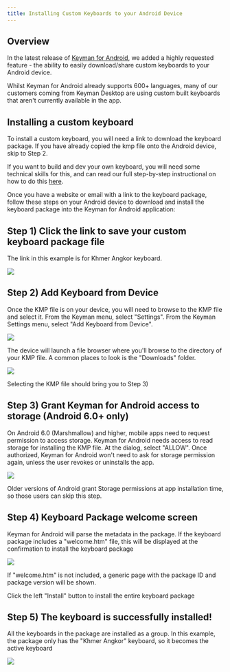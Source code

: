 ```yaml
---
title: Installing Custom Keyboards to your Android Device
---
```


## Overview

In the latest release of [Keyman for Android](/products/android/17.0/), we
added a highly requested feature - the ability to easily download/share
custom keyboards to your Android device.

Whilst Keyman for Android already supports 600+ languages, many of our
customers coming from Keyman Desktop are using custom built keyboards
that aren't currently available in the app.

## Installing a custom keyboard

To install a custom keyboard, you will need a link to download the
keyboard package. If you have already copied the kmp file onto the
Android device, skip to Step 2.

If you want to build and dev your own keyboard, you will need some
technical skills for this, and can read our full step-by-step
instructional on how to do this [here](packages).

Once you have a website or email with a link to the keyboard package,
follow these steps on your Android device to download and install the
keyboard package into the Keyman for Android application:

## Step 1) Click the link to save your custom keyboard package file

The link in this example is for Khmer Angkor keyboard.

![](/cdn/dev/img/app/12.0/dist-url-screen-ap.png)

## Step 2) Add Keyboard from Device

Once the KMP file is on your device, you will need to browse to the KMP
file and select it. From the Keyman menu, select "Settings". From the
Keyman Settings menu, select "Add Keyboard from Device".

![](/cdn/dev/img/app/12.0/settings-language-ap.png)

The device will launch a file browser where you'll browse to the
directory of your KMP file. A common places to look is the "Downloads"
folder.

![](/cdn/dev/img/app/12.0/dist-file-browser-ap.png)

Selecting the KMP file should bring you to Step 3)

## Step 3) Grant Keyman for Android access to storage (Android 6.0+ only)

On Android 6.0 (Marshmallow) and higher, mobile apps need to request
permission to access storage. Keyman for Android needs access to read
storage for installing the KMP file. At the dialog, select "ALLOW". Once
authorized, Keyman for Android won't need to ask for storage permission
again, unless the user revokes or uninstalls the app.

![](/cdn/dev/img/app/12.0/dist-storage-permission-ap.png)

Older versions of Android grant Storage permissions at app installation
time, so those users can skip this step.

## Step 4) Keyboard Package welcome screen

Keyman for Android will parse the metadata in the package. If the
keyboard package includes a "welcome.htm" file, this will be displayed
at the confirmation to install the keyboard package

![](/cdn/dev/img/app/12.0/dist-welcome-ap.png)

If "welcome.htm" is not included, a generic page with the package ID and
package version will be shown.

Click the left "Install" button to install the entire keyboard package

## Step 5) The keyboard is successfully installed!

All the keyboards in the package are installed as a group. In this
example, the package only has the "Khmer Angkor" keyboard, so it becomes
the active keyboard

![](/cdn/dev/img/app/12.0/dist-install1-ap.png)